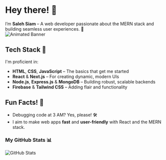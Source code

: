 # Hey there! 👋
I’m **Saleh Siam** – A web developer passionate about the MERN stack and building seamless user experiences. 🚀  
![Animated Banner](https://path-to-image.gif)

## Tech Stack 🎯
I'm proficient in:
- **HTML**, **CSS**, **JavaScript** – The basics that get me started
- **React** & **Next.js** – For creating dynamic, modern UIs
- **Node.js**, **Express.js** & **MongoDB** – Building robust, scalable backends
- **Firebase** & **Tailwind CSS** – Adding flair and functionality

## Fun Facts! 🎉
- Debugging code at 3 AM? Yes, please! 🛠️  
- I aim to make web apps **fast** and **user-friendly** with React and the MERN stack.

### My GitHub Stats 📊
![GitHub Stats](https://github-readme-stats.vercel.app/api?username=salehsiam&count_private=true&show_icons=true&theme=radical)

